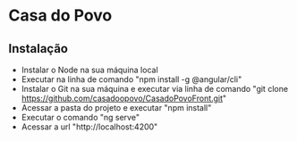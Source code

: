 # Casa do Povo

## Instalação
- Instalar o Node na sua máquina local
- Executar na linha de comando "npm install -g @angular/cli"
- Instalar o Git na sua máquina e executar via linha de comando "git clone https://github.com/casadoopovo/CasadoPovoFront.git"
- Acessar a pasta do projeto e executar "npm install"
- Executar o comando "ng serve"
- Acessar a url "http://localhost:4200"

